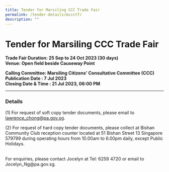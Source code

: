 ```yaml
---
title: Tender for Marsiling CCC Trade Fair
permalink: /tender-details/mccctf/
description: ""
---
```

Tender for Marsiling CCC Trade Fair
=======================================
**Trade Fair Duration: 25 Sep to 24 Oct 2023 (30 days) <br>
Venue:  Open field beside Causeway Point** 

**Calling Committee: Marsiling Citizens’ Consultative Committee (CCC)** <br>
**Publication Date : 7 Jul 2023** <br>
**Closing Date &amp; Time : 21 Jul 2023, 06:00 PM**
* * *
### Details
(1) For request of soft copy tender documents, please email to lawrence_chong@pa.gov.sg.

(2) For request of hard copy tender documents, please collect at Bishan Community Club reception counter located at 51 Bishan Street 13 Singapore 579799 during operating hours from 10.00am to 6.00pm daily, except Public Holidays.

<br>
For enquiries, please contact Jocelyn at Tel: 6259 4720 or email to Jocelyn_Ng@pa.gov.sg.